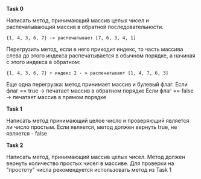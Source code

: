 **Task 0**

Написать метод, принимающий массив целых чисел и распечатывающий массив в обратной последовательности.
```
{1, 4, 3, 6, 7} -> распечатывает [7, 6, 3, 4, 1]
```
Перегрузить метод, если в него приходит индекс, то часть массива слева до этого индекса распечатывается в обычном порядке,
а начиная с этого индекса в обратном:

```
{1, 4, 3, 6, 7} + индекс 2 - > распечатывает [1, 4, 7, 6, 3]
```

Еще одна перегрузка: метод принимает массив и булевый флаг.
Если флаг == true -> печатает массив в обратном порядке
Если флаг == false -> печатает массив в прямом порядке



**Task 1**

Написать метод принимающий целое число и проверяющий является ли число простым.
Если является, метод должен вернуть true, не является - false


**Task 2**

Написать метод, принимающий массив целых чисел. Метод должен вернуть количество простых чисел в массиве.
Для проверки на "простоту" числа рекомендуется использовать метод из Task 1








